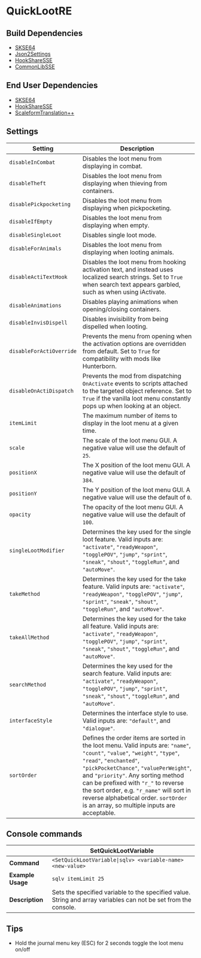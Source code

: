 # QuickLootRE

## Build Dependencies
* [SKSE64](https://skse.silverlock.org/)
* [Json2Settings](https://github.com/SniffleMan/Json2Settings)
* [HookShareSSE](https://github.com/SniffleMan/HookShareSSE)
* [CommonLibSSE](https://github.com/SniffleMan/CommonLibSSE)

## End User Dependencies
* [SKSE64](https://skse.silverlock.org/)
* [HookShareSSE](https://github.com/SniffleMan/HookShareSSE)
* [ScaleformTranslation++](https://github.com/SniffleMan/ScaleformTranslationPP)

## Settings
Setting | Description
--- | ---
`disableInCombat` | Disables the loot menu from displaying in combat.
`disableTheft` | Disables the loot menu from displaying when thieving from containers.
`disablePickpocketing` | Disables the loot menu from displaying when pickpocketing.
`disableIfEmpty` | Disables the loot menu from displaying when empty.
`disableSingleLoot` | Disables single loot mode.
`disableForAnimals` | Disables the loot menu from displaying when looting animals.
`disableActiTextHook` | Disables the loot menu from hooking activation text, and instead uses localized search strings. Set to `True` when search text appears garbled, such as when using iActivate.
`disableAnimations` | Disables playing animations when opening/closing containers.
`disableInvisDispell` | Disables invisibility from being dispelled when looting.
`disableForActiOverride` | Prevents the menu from opening when the activation options are overridden from default. Set to `True` for compatibility with mods like Hunterborn.
`disableOnActiDispatch` | Prevents the mod from dispatching `OnActivate` events to scripts attached to the targeted object reference. Set to `True` if the vanilla loot menu constantly pops up when looking at an object.
`itemLimit` | The maximum number of items to display in the loot menu at a given time.
`scale` | The scale of the loot menu GUI. A negative value will use the default of `25`.
`positionX` | The X position of the loot menu GUI. A negative value will use the default of `384`.
`positionY` | The Y position of the loot menu GUI. A negative value will use the default of `0`.
`opacity` | The opacity of the loot menu GUI. A negative value will use the default of `100`.
`singleLootModifier` | Determines the key used for the single loot feature. Valid inputs are: `"activate"`, `"readyWeapon"`, `"togglePOV"`, `"jump"`, `"sprint"`, `"sneak"`, `"shout"`, `"toggleRun"`, and `"autoMove"`.
`takeMethod` | Determines the key used for the take feature. Valid inputs are: `"activate"`, `"readyWeapon"`, `"togglePOV"`, `"jump"`, `"sprint"`, `"sneak"`, `"shout"`, `"toggleRun"`, and `"autoMove"`.
`takeAllMethod` | Determines the key used for the take all feature. Valid inputs are: `"activate"`, `"readyWeapon"`, `"togglePOV"`, `"jump"`, `"sprint"`, `"sneak"`, `"shout"`, `"toggleRun"`, and `"autoMove"`.
`searchMethod` | Determines the key used for the search feature. Valid inputs are: `"activate"`, `"readyWeapon"`, `"togglePOV"`, `"jump"`, `"sprint"`, `"sneak"`, `"shout"`, `"toggleRun"`, and `"autoMove"`.
`interfaceStyle` | Determines the interface style to use. Valid inputs are: `"default"`, and `"dialogue"`.
`sortOrder` | Defines the order items are sorted in the loot menu. Valid inputs are: `"name"`, `"count"`, `"value"`, `"weight"`, `"type"`, `"read"`, `"enchanted"`, `"pickPocketChance"`, `"valuePerWeight"`, and `"priority"`. Any sorting method can be prefixed with `"r_"` to reverse the sort order, e.g. `"r_name"` will sort in reverse alphabetical order. `sortOrder` is an array, so multiple inputs are acceptable.

## Console commands
<img width=120/> | SetQuickLootVariable
--- | ---
**Command** | `<SetQuickLootVariable\|sqlv> <variable-name> <new-value>`
**Example Usage** | `sqlv itemLimit 25`
**Description** | Sets the specified variable to the specified value. String and array variables can not be set from the console.

## Tips
* Hold the journal menu key (ESC) for 2 seconds toggle the loot menu on/off
